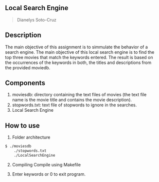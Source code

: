 ## Local Search Engine
> Dianelys Soto-Cruz

## Description
The main objective of this assignment is to simmulate the behavior of a search engine. The main objective of this local search engine is to find the top three movies that match the keywords entered. The result is based on the occurrences of the keywords in both, the titles and descriptions from the provided moviedb. 

## Components

1. moviesdb: directory containing the text files of movies (the text file name is the movie title and contains the movie description).
2. stopwords.txt: text file of stopwords to ignore in the searches. 
3. Local Search Engine

## How to use

1. Folder architecture

```sh
$ ./moviesdb
    ./stopwords.txt
    ./LocalSearchEngine
```
    
2. Compiling
    Compile using Makefile

3. Enter keywords or 0 to exit program.
